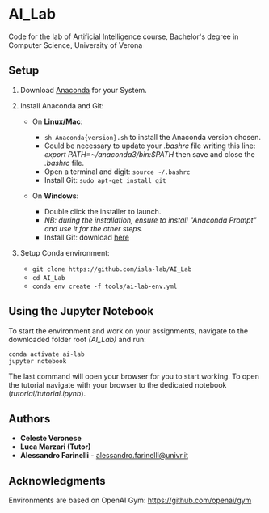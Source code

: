 # AI_Lab
Code for the lab of Artificial Intelligence course, Bachelor's degree in Computer Science, University of Verona
## Setup 

1. Download [Anaconda](https://docs.anaconda.com/free/miniconda/) for your System.

2. Install Anaconda and Git:
   - On **Linux/Mac**: 
     - `sh Anaconda{version}.sh` to install the Anaconda version chosen.
     - Could be necessary to update your *.bashrc* file writing this line: *export PATH=~/anaconda3/bin:$PATH* then save and close the *.bashrc* file.
     -  Open a terminal and digit: `source ~/.bashrc`
     - Install Git: `sudo apt-get install git` 

   - On **Windows**:
     - Double click the installer to launch.
     - *NB: during the installation, ensure to install "Anaconda Prompt" and use it for the other steps.*
     - Install Git: download [here](https://gitforwindows.org/)

3. Setup Conda environment:
   - `git clone https://github.com/isla-lab/AI_Lab`
   - `cd AI_Lab`
   - `conda env create -f tools/ai-lab-env.yml`


## Using the Jupyter Notebook

To start the environment and work on your assignments, navigate to the downloaded folder root *(AI_Lab)* and run:

```
conda activate ai-lab
jupyter notebook
```

The last command will open your browser for you to start working. To open the tutorial navigate with your browser to the dedicated notebook (*tutorial/tutorial.ipynb*).



## Authors

*  **Celeste Veronese**
*  **Luca Marzari (Tutor)**
*  **Alessandro Farinelli** - alessandro.farinelli@univr.it



## Acknowledgments

Environments are based on OpenAI Gym: https://github.com/openai/gym
